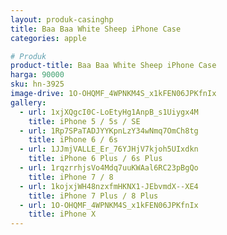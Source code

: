 ```yaml
---
layout: produk-casinghp
title: Baa Baa White Sheep iPhone Case
categories: apple

# Produk
product-title: Baa Baa White Sheep iPhone Case
harga: 90000
sku: hn-3925
image-drive: 1O-OHQMF_4WPNKM4S_x1kFEN06JPKfnIx
gallery:
  - url: 1xjXQgcI0C-LoEtyHg1AnpB_s1Uiygx4M
    title: iPhone 5 / 5s / SE
  - url: 1Rp7SPaTADJYYKpnLzY34wNmq7OmCh8tg
    title: iPhone 6 / 6s
  - url: 1JJmjVALLE_Er_76YJHjV7kjoh5UIxdkn
    title: iPhone 6 Plus / 6s Plus
  - url: 1rqzrrhjsVo4Mdq7uuKWAal6RC23pBgQo
    title: iPhone 7 / 8
  - url: 1kojxjWH48nzxfmHKNX1-JEbvmdX--XE4
    title: iPhone 7 Plus / 8 Plus
  - url: 1O-OHQMF_4WPNKM4S_x1kFEN06JPKfnIx
    title: iPhone X
---
```

